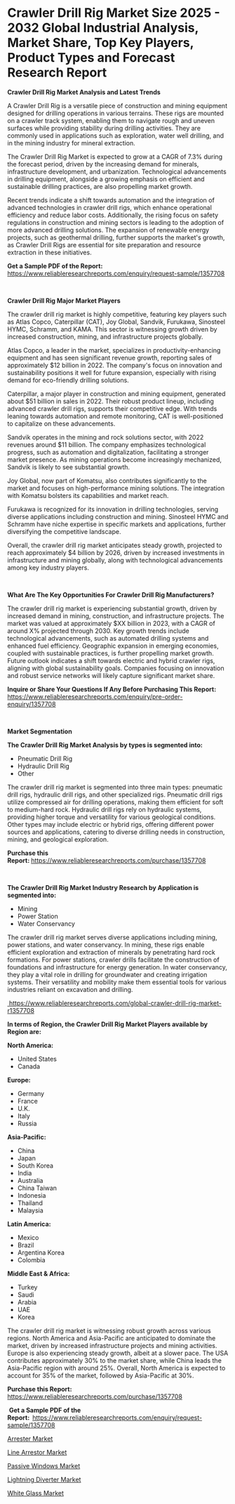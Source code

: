 <p><h1>Crawler Drill Rig Market Size 2025 - 2032 Global Industrial Analysis, Market Share, Top Key Players, Product Types and Forecast Research Report</h1></p><p><strong>Crawler Drill Rig Market Analysis and Latest Trends</strong></p>
<p><p>A Crawler Drill Rig is a versatile piece of construction and mining equipment designed for drilling operations in various terrains. These rigs are mounted on a crawler track system, enabling them to navigate rough and uneven surfaces while providing stability during drilling activities. They are commonly used in applications such as exploration, water well drilling, and in the mining industry for mineral extraction.</p><p>The Crawler Drill Rig Market is expected to grow at a CAGR of 7.3% during the forecast period, driven by the increasing demand for minerals, infrastructure development, and urbanization. Technological advancements in drilling equipment, alongside a growing emphasis on efficient and sustainable drilling practices, are also propelling market growth. </p><p>Recent trends indicate a shift towards automation and the integration of advanced technologies in crawler drill rigs, which enhance operational efficiency and reduce labor costs. Additionally, the rising focus on safety regulations in construction and mining sectors is leading to the adoption of more advanced drilling solutions. The expansion of renewable energy projects, such as geothermal drilling, further supports the market's growth, as Crawler Drill Rigs are essential for site preparation and resource extraction in these initiatives.</p></p>
<p><strong>Get a Sample PDF of the Report:&nbsp;</strong> <a href="https://www.reliableresearchreports.com/enquiry/request-sample/1357708?utm_campaign=102&utm_medium=2&utm_source=Github&utm_content=ia&utm_term=16022025&utm_id=crawler-drill-rig">https://www.reliableresearchreports.com/enquiry/request-sample/1357708</a></p>
<p>&nbsp;</p>
<p><strong>Crawler Drill Rig Major Market Players</strong></p>
<p><p>The crawler drill rig market is highly competitive, featuring key players such as Atlas Copco, Caterpillar (CAT), Joy Global, Sandvik, Furukawa, Sinosteel HYMC, Schramm, and KAMA. This sector is witnessing growth driven by increased construction, mining, and infrastructure projects globally.</p><p>Atlas Copco, a leader in the market, specializes in productivity-enhancing equipment and has seen significant revenue growth, reporting sales of approximately $12 billion in 2022. The company's focus on innovation and sustainability positions it well for future expansion, especially with rising demand for eco-friendly drilling solutions.</p><p>Caterpillar, a major player in construction and mining equipment, generated about $51 billion in sales in 2022. Their robust product lineup, including advanced crawler drill rigs, supports their competitive edge. With trends leaning towards automation and remote monitoring, CAT is well-positioned to capitalize on these advancements.</p><p>Sandvik operates in the mining and rock solutions sector, with 2022 revenues around $11 billion. The company emphasizes technological progress, such as automation and digitalization, facilitating a stronger market presence. As mining operations become increasingly mechanized, Sandvik is likely to see substantial growth.</p><p>Joy Global, now part of Komatsu, also contributes significantly to the market and focuses on high-performance mining solutions. The integration with Komatsu bolsters its capabilities and market reach.</p><p>Furukawa is recognized for its innovation in drilling technologies, serving diverse applications including construction and mining. Sinosteel HYMC and Schramm have niche expertise in specific markets and applications, further diversifying the competitive landscape.</p><p>Overall, the crawler drill rig market anticipates steady growth, projected to reach approximately $4 billion by 2026, driven by increased investments in infrastructure and mining globally, along with technological advancements among key industry players.</p></p>
<p>&nbsp;</p>
<p><strong>What Are The Key Opportunities For Crawler Drill Rig Manufacturers?</strong></p>
<p><p>The crawler drill rig market is experiencing substantial growth, driven by increased demand in mining, construction, and infrastructure projects. The market was valued at approximately $XX billion in 2023, with a CAGR of around X% projected through 2030. Key growth trends include technological advancements, such as automated drilling systems and enhanced fuel efficiency. Geographic expansion in emerging economies, coupled with sustainable practices, is further propelling market growth. Future outlook indicates a shift towards electric and hybrid crawler rigs, aligning with global sustainability goals. Companies focusing on innovation and robust service networks will likely capture significant market share.</p></p>
<p><strong>Inquire or Share Your Questions If Any Before Purchasing This Report:</strong> <a href="https://www.reliableresearchreports.com/enquiry/pre-order-enquiry/1357708?utm_campaign=102&utm_medium=2&utm_source=Github&utm_content=ia&utm_term=16022025&utm_id=crawler-drill-rig">https://www.reliableresearchreports.com/enquiry/pre-order-enquiry/1357708</a></p>
<p>&nbsp;</p>
<p><strong>Market Segmentation</strong></p>
<p><strong>The Crawler Drill Rig Market Analysis by types is segmented into:</strong></p>
<p><ul><li>Pneumatic Drill Rig</li><li>Hydraulic Drill Rig</li><li>Other</li></ul></p>
<p><p>The crawler drill rig market is segmented into three main types: pneumatic drill rigs, hydraulic drill rigs, and other specialized rigs. Pneumatic drill rigs utilize compressed air for drilling operations, making them efficient for soft to medium-hard rock. Hydraulic drill rigs rely on hydraulic systems, providing higher torque and versatility for various geological conditions. Other types may include electric or hybrid rigs, offering different power sources and applications, catering to diverse drilling needs in construction, mining, and geological exploration.</p></p>
<p><strong>Purchase this Report:&nbsp;</strong><a href="https://www.reliableresearchreports.com/purchase/1357708?utm_campaign=102&utm_medium=2&utm_source=Github&utm_content=ia&utm_term=16022025&utm_id=crawler-drill-rig">https://www.reliableresearchreports.com/purchase/1357708</a></p>
<p>&nbsp;</p>
<p><strong>The Crawler Drill Rig Market Industry Research by Application is segmented into:</strong></p>
<p><ul><li>Mining</li><li>Power Station</li><li>Water Conservancy</li></ul></p>
<p><p>The crawler drill rig market serves diverse applications including mining, power stations, and water conservancy. In mining, these rigs enable efficient exploration and extraction of minerals by penetrating hard rock formations. For power stations, crawler drills facilitate the construction of foundations and infrastructure for energy generation. In water conservancy, they play a vital role in drilling for groundwater and creating irrigation systems. Their versatility and mobility make them essential tools for various industries reliant on excavation and drilling.</p></p>
<p><a href="https://www.reliableresearchreports.com/global-crawler-drill-rig-market-r1357708?utm_campaign=102&utm_medium=2&utm_source=Github&utm_content=ia&utm_term=16022025&utm_id=crawler-drill-rig">&nbsp;https://www.reliableresearchreports.com/global-crawler-drill-rig-market-r1357708</a></p>
<p><strong>In terms of Region, the Crawler Drill Rig Market Players available by Region are:</strong></p>
<p>
    <p> <strong> North America: </strong>
        <ul>
            <li>United States</li>
            <li>Canada</li>
        </ul>
        </p> 
    <p> <strong> Europe: </strong>
        <ul>
            <li>Germany</li>
            <li>France</li>
            <li>U.K.</li>
            <li>Italy</li>
            <li>Russia</li>
        </ul>
        </p> 
    <p> <strong> Asia-Pacific: </strong>
        <ul>
            <li>China</li>
            <li>Japan</li>
            <li>South Korea</li>
            <li>India</li>
            <li>Australia</li>
            <li>China Taiwan</li>
            <li>Indonesia</li>
            <li>Thailand</li>
            <li>Malaysia</li>
        </ul>
        </p> 
    <p> <strong> Latin America: </strong>
        <ul>
            <li>Mexico</li>
            <li>Brazil</li>
            <li>Argentina Korea</li>
            <li>Colombia</li>
        </ul>
        </p> 
    <p> <strong> Middle East & Africa: </strong>
        <ul>
            <li>Turkey</li>
            <li>Saudi</li>
            <li>Arabia</li>
            <li>UAE</li>
            <li>Korea</li>
        </ul>
    </p>
    </p>
<p><p>The crawler drill rig market is witnessing robust growth across various regions. North America and Asia-Pacific are anticipated to dominate the market, driven by increased infrastructure projects and mining activities. Europe is also experiencing steady growth, albeit at a slower pace. The USA contributes approximately 30% to the market share, while China leads the Asia-Pacific region with around 25%. Overall, North America is expected to account for 35% of the market, followed by Asia-Pacific at 30%.</p></p>
<p><strong>Purchase this Report: </strong><a href="https://www.reliableresearchreports.com/purchase/1357708?utm_campaign=102&utm_medium=2&utm_source=Github&utm_content=ia&utm_term=16022025&utm_id=crawler-drill-rig">https://www.reliableresearchreports.com/purchase/1357708</a></p>
<p>&nbsp;<strong>Get a Sample PDF of the Report:&nbsp;&nbsp;</strong><a href="https://www.reliableresearchreports.com/enquiry/request-sample/1357708?utm_campaign=102&utm_medium=2&utm_source=Github&utm_content=ia&utm_term=16022025&utm_id=crawler-drill-rig">https://www.reliableresearchreports.com/enquiry/request-sample/1357708</a></p>
<p><strong></strong></p>
<p><p><a href="https://github.com/tumacaakesha78/Market-Research-Report-List-1/blob/main/arrester-market.md?utm_campaign=102&utm_medium=2&utm_source=Github&utm_content=ia&utm_term=16022025&utm_id=crawler-drill-rig">Arrester Market</a></p><p><a href="https://github.com/gethunsides/Market-Research-Report-List-1/blob/main/line-arrestor-market.md?utm_campaign=102&utm_medium=2&utm_source=Github&utm_content=ia&utm_term=16022025&utm_id=crawler-drill-rig">Line Arrestor Market</a></p><p><a href="https://github.com/simurmarzoa/Market-Research-Report-List-1/blob/main/passive-windows-market.md?utm_campaign=102&utm_medium=2&utm_source=Github&utm_content=ia&utm_term=16022025&utm_id=crawler-drill-rig">Passive Windows Market</a></p><p><a href="https://github.com/dbichayison/Market-Research-Report-List-1/blob/main/lightning-diverter-market.md?utm_campaign=102&utm_medium=2&utm_source=Github&utm_content=ia&utm_term=16022025&utm_id=crawler-drill-rig">Lightning Diverter Market</a></p><p><a href="https://github.com/borgomornar/Market-Research-Report-List-1/blob/main/white-glass-market.md?utm_campaign=102&utm_medium=2&utm_source=Github&utm_content=ia&utm_term=16022025&utm_id=crawler-drill-rig">White Glass Market</a></p></p>
